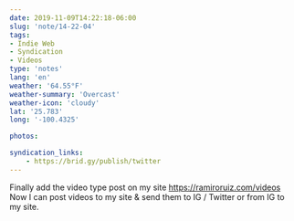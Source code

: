 ```yaml
---
date: 2019-11-09T14:22:18-06:00
slug: 'note/14-22-04'
tags:
- Indie Web
- Syndication
- Videos
type: 'notes'
lang: 'en'
weather: '64.55°F'
weather-summary: 'Overcast'
weather-icon: 'cloudy'
lat: '25.783'
long: '-100.4325'

photos:

syndication_links:
    - https://brid.gy/publish/twitter
---
```

Finally add the video type post on my site https://ramiroruiz.com/videos
Now I can post videos to my site & send them to IG / Twitter or from IG to my site.

  